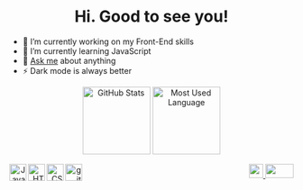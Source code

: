 <h1 align="center">Hi. Good to see you!</h1>

- 🔭 I’m currently working on my Front-End skills
- 🌱 I’m currently learning JavaScript
- 💬 <a href="mailto:estiga27@gmail.com?Subject=Desde%20GitHub">Ask me</a> about anything
- ⚡️ Dark mode is always better

<div align="center">
  <img align="center" title="GitHub Stats" alt="GitHub Stats" height="120em" src="https://github-readme-stats.vercel.app/api?username=ezEst6&show_icons=true&theme=chartreuse-dark&hide=contribs&custom_title=ezEst's GitHub Stats&include_all_commits=true&count_private=true&hide_border=true&bg_color=0d1117">
  <img align="center" title="Most Used Language" alt="Most Used Language" height="120em" src="https://github-readme-stats.vercel.app/api/wakatime?username=ezEst&langs_count=4&custom_title=Most Used&hide=markdown&layout=compact&theme=chartreuse-dark&hide_border=true&bg_color=0d1117">
</div>
<br>
<div align="right">
  <img align="left" title="JavaScript" alt="JavaScript" height="30" width="30" src="https://raw.githubusercontent.com/ezEst6/ezEst6/4c89f4a4bc07f0b701e2338e794815d2ef13a94c/img/JavaScript.svg">
  <img align="left" title="HTML5" alt="HTML5" height="30" width="30" src="https://raw.githubusercontent.com/ezEst6/ezEst6/4c89f4a4bc07f0b701e2338e794815d2ef13a94c/img/HTML5.svg">
  <img align="left" title="CSS3" alt="CSS3" height="30" width="30" src="https://raw.githubusercontent.com/ezEst6/ezEst6/4c89f4a4bc07f0b701e2338e794815d2ef13a94c/img/CSS3.svg">
  <img align="left" title="git" alt="git" height="30" width="30" src="https://raw.githubusercontent.com/ezEst6/ezEst6/4c89f4a4bc07f0b701e2338e794815d2ef13a94c/img/git.svg">
  <a align="right" title="Gmail" alt="Gmail" href="mailto:estiga27@gmail.com?Subject=Desde%20GitHub" target="_blank">
    <img height="25" src="https://raw.githubusercontent.com/ezEst6/ezEst6/main/img/Gmail.png">
  </a>
  <a align="right" title="LinkedIn" alt="LinkedIn" href="https://www.linkedin.com/in/ezequiel-estigarribia" target="_blank">
    <img height="25" width="50" src="https://raw.githubusercontent.com/ezEst6/ezEst6/4c89f4a4bc07f0b701e2338e794815d2ef13a94c/img/LinkedIn.svg">
  </a>
</div>
